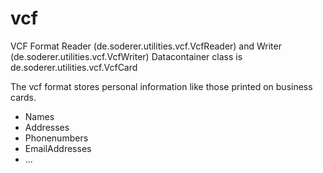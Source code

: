 # vcf
VCF Format Reader (de.soderer.utilities.vcf.VcfReader) and Writer (de.soderer.utilities.vcf.VcfWriter)
Datacontainer class is de.soderer.utilities.vcf.VcfCard

The vcf format stores personal information like those printed on business cards.
- Names
- Addresses
- Phonenumbers
- EmailAddresses
- ...
